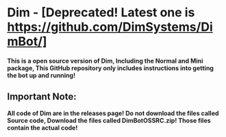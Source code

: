 # Dim - [Deprecated! Latest one is https://github.com/DimSystems/DimBot/]
#### This is a open source version of Dim, Including the Normal and Mini package, This GitHub repository only includes instructions into getting the bot up and running!

## Important Note:
**All code of Dim are in the releases page! Do not download the files called Source code, Download the files called DimBotOSSRC.zip! Those files contain the actual code!**
